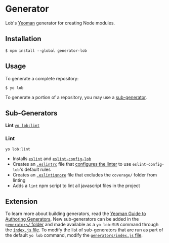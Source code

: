 # Generator

Lob's [Yeoman](http://yeoman.io/) generator for creating Node modules.

## Installation

```
$ npm install --global generator-lob
```

## Usage

To generate a complete repository:
```
$ yo lob
```

To generate a portion of a repository, you may use a [sub-generator](#sub-generators).

## Sub-Generators

**Lint** [`yo lob:lint`](#lint)

### Lint

```
yo lob:lint
```

- Installs [`eslint`](https://www.npmjs.com/package/eslint) and [`eslint-config-lob`](https://www.npmjs.com/package/eslint-config-lob)
- Creates an [`.eslintrc`](generators/eslint/templates/eslintrc) file that [configures the linter](http://eslint.org/docs/user-guide/configuring) to use `eslint-config-lob`'s default rules
- Creates an [`.eslintignore`](generators/eslint/templates/eslintignore) file that excludes the `coverage/` folder from linting
- Adds a `lint` npm script to lint all javascript files in the project


## Extension

To learn more about building generators, read the [Yeoman Guide to Authoring Generators](http://yeoman.io/authoring/). New sub-generators can be added in the [`generators/` folder](generators/) and made available as a `yo lob:SUB` command through the [`index.js` file](index.js). To modify the list of sub-generators that are run as part of the default `yo lob` command, modify the [`generators/index.js` file](generators/index.js).
